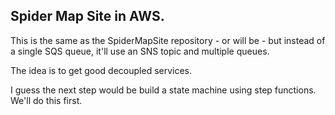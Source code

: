 ## Spider Map Site in AWS.

This is the same as the SpiderMapSite repository - or will be - but instead of a single SQS queue, it'll use an SNS topic and multiple queues.

The idea is to get good decoupled services.

I guess the next step would be build a state machine using step functions.  We'll do this first.